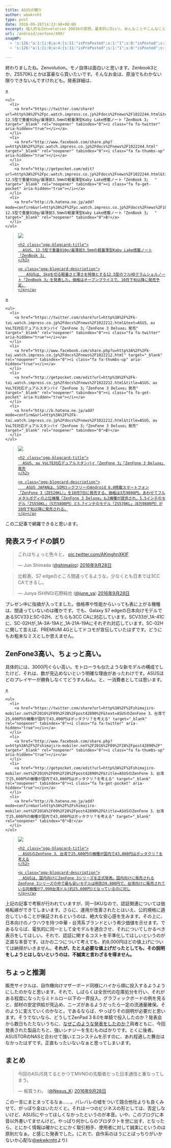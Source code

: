 ```yaml
---
title: ASUSの驕り
author: wkwkrnht
type: post
date: 2016-09-28T14:23:48+00:00
excerpt: 個人的なZenvolution 20016の感想。基本的にDisリ。あんなことやこんなこと。
url: /android/zenfone/499/
snapWP:
  - 's:126:"a:1:{i:0;a:4:{s:11:"isPrePosted";s:1:"1";s:8:"isPosted";s:1:"1";s:4:"pgID";s:3:"623";s:5:"pDate";s:19:"2016-11-03 09:56:36";}}";'
  - 's:126:"a:1:{i:0;a:4:{s:11:"isPrePosted";s:1:"1";s:8:"isPosted";s:1:"1";s:4:"pgID";s:3:"623";s:5:"pDate";s:19:"2016-11-03 09:56:36";}}";'

---
```

終わりましたね。Zenvolution。モノ自体は面白いと思います。Zenbook3とか、ZS570KLとかは富豪なら買いたいです。そんなお金は、原油でもわかない限りできないんですけれども。発表詳細は、
  


<div class="ogp-blogcard">
  <div id="ogp-blogcard-share-http://pc.watch.impress.co.jp/docs/news/1022244.html" class="ogp-blogcard-share none">
    <a href="javascript:void(0)" class="ogp-blogcard-share-close" tabindex="0" onclick="document.getElementById('ogp-blogcard-share-http://pc.watch.impress.co.jp/docs/news/1022244.html').classList.toggle('none');document.getElementById('ogp-blogcard-share-http://pc.watch.impress.co.jp/docs/news/1022244.html').classList.toggle('block');">×</a> 
    
    <ul>
      <li>
        <a href="https://twitter.com/share?url=http%3A%2F%2Fpc.watch.impress.co.jp%2Fdocs%2Fnews%2F1022244.html&text=ASUS、12.5型で重量910g/最薄部3.5mmの軽量薄型Kaby Lake搭載ノート「ZenBook 3」  " target="_blank" rel="noopener" tabindex="0"><i class="fa fa-twitter" aria-hidden="true"></i></a>
      </li>
      <li>
        <a href="http://www.facebook.com/share.php?u=http%3A%2F%2Fpc.watch.impress.co.jp%2Fdocs%2Fnews%2F1022244.html" target="_blank" rel="noopener" tabindex="0"><i class="fa fa-thumbs-up" aria-hidden="true"></i></a>
      </li>
      <li>
        <a href="http://getpocket.com/edit?url=http%3A%2F%2Fpc.watch.impress.co.jp%2Fdocs%2Fnews%2F1022244.html&title=ASUS、12.5型で重量910g/最薄部3.5mmの軽量薄型Kaby Lake搭載ノート「ZenBook 3」  " target="_blank" rel="noopener" tabindex="0"><i class="fa fa-get-pocket" aria-hidden="true"></i></a>
      </li>
      <li>
        <a href="http://b.hatena.ne.jp/add?mode=confirm&url=http%3A%2F%2Fpc.watch.impress.co.jp%2Fdocs%2Fnews%2F1022244.html&title=ASUS、12.5型で重量910g/最薄部3.5mmの軽量薄型Kaby Lake搭載ノート「ZenBook 3」  " target="_blank" rel="noopener" tabindex="0">B!</a>
      </li>
    </ul>
  </div>
  
  <blockquote class="ogp-blogcard-main" cite="http://pc.watch.impress.co.jp/docs/news/1022244.html">
    <img class="ogp-blogcard-img" src="http://pc.watch.impress.co.jp/img/pcw/list/1022/244/01.jpg" /> <a href="http://pc.watch.impress.co.jp/docs/news/1022244.html" target="_blank" rel="noopener" tabindex="0" title="ASUS、12.5型で重量910g/最薄部3.5mmの軽量薄型Kaby Lake搭載ノート「ZenBook 3」  " class="ogp-blogcard-info"> 
    
    <h2 class="ogp-blogcard-title">
      ASUS、12.5型で重量910g/最薄部3.5mmの軽量薄型Kaby Lake搭載ノート「ZenBook 3」
    </h2>
    
    <p class="ogp-blogcard-description">
      　ASUSは、1kgを切る軽量さと薄さを特徴とする12.5型のフルHDクラムシェルノート「ZenBook 3」を発表した。価格はオープンプライスで、10月下旬以降に発売予定。
    </p></a>
  </blockquote>
  
  <a href="javascript:void(0)" class="ogp-blogcard-share-toggle" tabindex="0" onclick="document.getElementById('ogp-blogcard-share-http://pc.watch.impress.co.jp/docs/news/1022244.html').classList.toggle('none');document.getElementById('ogp-blogcard-share-http://pc.watch.impress.co.jp/docs/news/1022244.html').classList.toggle('block');"><i class="fa fa-2x fa-share-alt"></i></a>
</div>


  


<div class="ogp-blogcard">
  <div id="ogp-blogcard-share-http://k-tai.watch.impress.co.jp/docs/news/1022212.html" class="ogp-blogcard-share none">
    <a href="javascript:void(0)" class="ogp-blogcard-share-close" tabindex="0" onclick="document.getElementById('ogp-blogcard-share-http://k-tai.watch.impress.co.jp/docs/news/1022212.html').classList.toggle('none');document.getElementById('ogp-blogcard-share-http://k-tai.watch.impress.co.jp/docs/news/1022212.html').classList.toggle('block');">×</a> 
    
    <ul>
      <li>
        <a href="https://twitter.com/share?url=http%3A%2F%2Fk-tai.watch.impress.co.jp%2Fdocs%2Fnews%2F1022212.html&text=ASUS、au VoLTE対応デュアルスタンバイ「ZenFone 3」「ZenFone 3 Deluxe」発売" target="_blank" rel="noopener" tabindex="0"><i class="fa fa-twitter" aria-hidden="true"></i></a>
      </li>
      <li>
        <a href="http://www.facebook.com/share.php?u=http%3A%2F%2Fk-tai.watch.impress.co.jp%2Fdocs%2Fnews%2F1022212.html" target="_blank" rel="noopener" tabindex="0"><i class="fa fa-thumbs-up" aria-hidden="true"></i></a>
      </li>
      <li>
        <a href="http://getpocket.com/edit?url=http%3A%2F%2Fk-tai.watch.impress.co.jp%2Fdocs%2Fnews%2F1022212.html&title=ASUS、au VoLTE対応デュアルスタンバイ「ZenFone 3」「ZenFone 3 Deluxe」発売" target="_blank" rel="noopener" tabindex="0"><i class="fa fa-get-pocket" aria-hidden="true"></i></a>
      </li>
      <li>
        <a href="http://b.hatena.ne.jp/add?mode=confirm&url=http%3A%2F%2Fk-tai.watch.impress.co.jp%2Fdocs%2Fnews%2F1022212.html&title=ASUS、au VoLTE対応デュアルスタンバイ「ZenFone 3」「ZenFone 3 Deluxe」発売" target="_blank" rel="noopener" tabindex="0">B!</a>
      </li>
    </ul>
  </div>
  
  <blockquote class="ogp-blogcard-main" cite="http://k-tai.watch.impress.co.jp/docs/news/1022212.html">
    <img class="ogp-blogcard-img" src="http://k-tai.watch.impress.co.jp/img/ktw/list/1022/212/09.jpg" /> <a href="http://k-tai.watch.impress.co.jp/docs/news/1022212.html" target="_blank" rel="noopener" tabindex="0" title="ASUS、au VoLTE対応デュアルスタンバイ「ZenFone 3」「ZenFone 3 Deluxe」発売" class="ogp-blogcard-info"> 
    
    <h2 class="ogp-blogcard-title">
      ASUS、au VoLTE対応デュアルスタンバイ「ZenFone 3」「ZenFone 3 Deluxe」発売
    </h2>
    
    <p class="ogp-blogcard-description">
      　ASUS JAPANは、SIMロックフリーのAndroid 6.0搭載スマートフォン「ZenFone 3（ZE520KL）」を10月7日に発売する。価格は3万9800円。あわせてフルメタルボディの上位機種「ZenFone 3 Deluxe」も2機種が提供され、5.5インチのモデル「ZS550KL」（5万5800円）と5.7インチのモデル「ZS570KL」（8万9800円）が10月下旬以降に発売される。
    </p></a>
  </blockquote>
  
  <a href="javascript:void(0)" class="ogp-blogcard-share-toggle" tabindex="0" onclick="document.getElementById('ogp-blogcard-share-http://k-tai.watch.impress.co.jp/docs/news/1022212.html').classList.toggle('none');document.getElementById('ogp-blogcard-share-http://k-tai.watch.impress.co.jp/docs/news/1022212.html').classList.toggle('block');"><i class="fa fa-2x fa-share-alt"></i></a>
</div>

この二記事で網羅できると思います。

## 発表スライドの誤り

<blockquote class="twitter-tweet" data-lang="ja">
  <p lang="ja" dir="ltr">
    これはちょっと色々と。 <a href="https://t.co/AKmghnXKIF">pic.twitter.com/AKmghnXKIF</a>
  </p>
  
  <p>
    &mdash; Jun Shimada (<a href="http://twitter.com/shimajiro" target="_blank" rel="noopener nofollow">@shimajiro</a>) <a href="https://twitter.com/shimajiro/status/781006013159841792">2016年9月28日</a>
  </p>
</blockquote>



<blockquote class="twitter-tweet" data-lang="ja">
  <p lang="ja" dir="ltr">
    比較表、S7 edgeのところ間違ってるような。少なくとも日本では3CC CAできるし。
  </p>
  
  <p>
    &mdash; Junya ISHINO/石野純也 (<a href="http://twitter.com/june_ya" target="_blank" rel="noopener nofollow">@june_ya</a>) <a href="https://twitter.com/june_ya/status/781006041978986497">2016年9月28日</a>
  </p>
</blockquote>



プレゼン中に指摘が入ってました。価格帯や性能からいっても表に上がる機種は、間違っていないのは確かです。でも、Galaxy S7 edgeの日本向けモデルであるSCV33とSC-02H、どちらも3CC CAに対応しています。SCV33が\_1A-41Cに、SC-02Hが\_1A-3A-19Aと_1A-21A-19Aにそれぞれ対応しています。SC-02Hに関して言えば、PREMIUM 4Gとしてドコモが宣伝していたはずです。どうにもお粗末なミスとしか思えません。

## ZenFone3高い、ちょっと高い。

具体的には、3000円ぐらい高い。モトローラも似たような新モデルの構成でしたけど、それは、数が見込めないという明確な理由があったわけです。ASUSほどのプレイヤーが勝負しなくてどうすんねん。と、一消費者としては思います。

<div class="ogp-blogcard">
  <div id="ogp-blogcard-share-http://shimajiro-mobiler.net/2016/09/28/post42890/" class="ogp-blogcard-share none">
    <a href="javascript:void(0)" class="ogp-blogcard-share-close" tabindex="0" onclick="document.getElementById('ogp-blogcard-share-http://shimajiro-mobiler.net/2016/09/28/post42890/').classList.toggle('none');document.getElementById('ogp-blogcard-share-http://shimajiro-mobiler.net/2016/09/28/post42890/').classList.toggle('block');">×</a> 
    
    <ul>
      <li>
        <a href="https://twitter.com/share?url=http%3A%2F%2Fshimajiro-mobiler.net%2F2016%2F09%2F28%2Fpost42890%2F&text=ASUSのZenFone 3、台湾で25,600円の機種が国内で43,000円はボッタクリ？を考える" target="_blank" rel="noopener" tabindex="0"><i class="fa fa-twitter" aria-hidden="true"></i></a>
      </li>
      <li>
        <a href="http://www.facebook.com/share.php?u=http%3A%2F%2Fshimajiro-mobiler.net%2F2016%2F09%2F28%2Fpost42890%2F" target="_blank" rel="noopener" tabindex="0"><i class="fa fa-thumbs-up" aria-hidden="true"></i></a>
      </li>
      <li>
        <a href="http://getpocket.com/edit?url=http%3A%2F%2Fshimajiro-mobiler.net%2F2016%2F09%2F28%2Fpost42890%2F&title=ASUSのZenFone 3、台湾で25,600円の機種が国内で43,000円はボッタクリ？を考える" target="_blank" rel="noopener" tabindex="0"><i class="fa fa-get-pocket" aria-hidden="true"></i></a>
      </li>
      <li>
        <a href="http://b.hatena.ne.jp/add?mode=confirm&url=http%3A%2F%2Fshimajiro-mobiler.net%2F2016%2F09%2F28%2Fpost42890%2F&title=ASUSのZenFone 3、台湾で25,600円の機種が国内で43,000円はボッタクリ？を考える" target="_blank" rel="noopener" tabindex="0">B!</a>
      </li>
    </ul>
  </div>
  
  <blockquote class="ogp-blogcard-main" cite="http://shimajiro-mobiler.net/2016/09/28/post42890/">
    <img class="ogp-blogcard-img" src="http://shimajiro-mobiler.net/wp-content/uploads/2016/09/160928_Zenvolution-2.jpg" /> <a href="http://shimajiro-mobiler.net/2016/09/28/post42890/" target="_blank" rel="noopener" tabindex="0" title="ASUSのZenFone 3、台湾で25,600円の機種が国内で43,000円はボッタクリ？を考える" class="ogp-blogcard-info"> 
    
    <h2 class="ogp-blogcard-title">
      ASUSのZenFone 3、台湾で25,600円の機種が国内で43,000円はボッタクリ？を考える
    </h2>
    
    <p class="ogp-blogcard-description">
      ASUSは、国内向けにZenFone 3シリーズを正式発表。国内向けに発売されるZenFone 3シリーズの中で最も安いモデルは税別39,800円で、台湾向けに販売されている同機種が7,990台湾ドル(約25,600円)となっているのに対し
    </p></a>
  </blockquote>
  
  <a href="javascript:void(0)" class="ogp-blogcard-share-toggle" tabindex="0" onclick="document.getElementById('ogp-blogcard-share-http://shimajiro-mobiler.net/2016/09/28/post42890/').classList.toggle('none');document.getElementById('ogp-blogcard-share-http://shimajiro-mobiler.net/2016/09/28/post42890/').classList.toggle('block');"><i class="fa fa-2x fa-share-alt"></i></a>
</div>

上記の記事で考察が行われていますが、同一SKUなので、認証関連については価格転嫁ができてしまいます。さらに、運用が改善されたとはいえ、公的規格に適合していることが保証されるというのは、絶大な安心感を生みます。その上に、日本向けのノウハウを持つ中華・台湾系ブランドという希少価値を示せます。であるならば、電気的に同一として全モデルを適合させ、それについてしかるべき表示をしてほしい。それで、認証に関するコストを平準化してほしいというのが正直な本音です。ほかの二つについて考えても、約8,000円ほどの値上げについては納得がいきません。**それが、たとえ必要な値上げだったとしても、その説明をしようとはしないというのは、不誠実と言わざるを得ません。**

## ちょっと推測

販売サイクルは、自作機向けマザーボード同様にハイから順に投入するようようにしたのかなと思います。それで、しばらくは全世代の在庫処分を行い、それがある程度になったらミドルロー以下の一斉投入。グラフィックボードの例を見ると、部材の安定供給が見込め、ニーズがあるようだったら一定の流通量確保。そのように変えていくのかなと。であるならば、やっぱりその説明が必要だと思います。そうでないなら、どうしてZenPad 3 8.0を単騎で投入したのか？発表会から数日もたたないうちに、<a href="http://pc.watch.impress.co.jp/docs/news/1022635.html" target="_blank" rel="noopener">なぜこのような発表をしたのか？</a>両者ともに、今回発表された製品たちと、強いシナジーを生むものばかりです。とくに後者。ASUSTORのNASと合わせて強いエコシステムを示すのに、あれ程適した舞台はなかったはずです。正直もったいないなぁと思ってしまいます。

## まとめ

<blockquote class="twitter-tweet" data-lang="ja">
  <p lang="ja" dir="ltr">
    今回のASUS見てるとかつてMVNOの先駆者だった日本通信と重なってしまう。
  </p>
  
  <p>
    &mdash; 板買うわ。 (<a href="http://twitter.com/Nexus_K" target="_blank" rel="noopener nofollow">@Nexus_K</a>) <a href="https://twitter.com/Nexus_K/status/781076965436514304">2016年9月28日</a>
  </p>
</blockquote>



この一言にまとまってるなぁ……。バレバレの嘘をついて競合他社よりも良くみせて、がっぽり金はいただくと。それは一つのビジネスの形としては、否定しないけど、ASUSにやってほしくなかったというのが本音。いや、このブログに本音以外書いてませんけど。やっぱり何かしらのプロダクトを世に出す、となったら、とにかく情報は確かにとにかく取引相手、使用者に対して誠実にというのは原則だなぁ。と感じた発表でした。(これで、自作系のほうにとばっちりがいかないか心配な<a href="http://twitter.com/wkwkrnht" target="_blank" rel="noopener nofollow">@wkwkrnht</a>より)